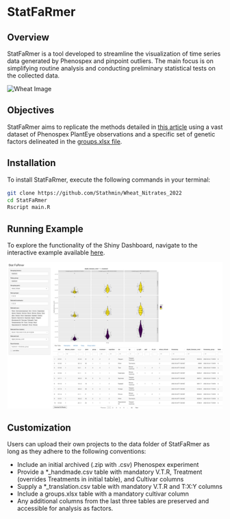 # StatFaRmer

## Overview
StatFaRmer is a tool developed to streamline the visualization of time series data generated by Phenospex and pinpoint outliers. The main focus is on simplifying routine analysis and conducting preliminary statistical tests on the collected data.

![Wheat Image](https://user-images.githubusercontent.com/55657873/229556499-a82053e9-7247-4642-9f5d-9ccd11e9f611.png)

## Objectives
StatFaRmer aims to replicate the methods detailed in [this article](https://www.sciencedirect.com/science/article/pii/S0168945223000730) using a vast dataset of Phenospex PlantEye observations and a specific set of genetic factors delineated in the [groups.xlsx file](data/project_NO3/groups.xlsx).

## Installation
To install StatFaRmer, execute the following commands in your terminal:

```bash
git clone https://github.com/Stathmin/Wheat_Nitrates_2022
cd StatFaRmer
Rscript main.R
```

## Running Example
To explore the functionality of the Shiny Dashboard, navigate to the interactive example available [here](https://stathmin.shinyapps.io/StatFaRmer/).

![Shiny Interface](src/screenshot.png)

## Customization
Users can upload their own projects to the data folder of StatFaRmer as long as they adhere to the following conventions:
- Include an initial archived (.zip with .csv) Phenospex experiment
- Provide a *_handmade.csv table with mandatory V.T.R, Treatment (overrides Treatments in initial table), and Cultivar columns
- Supply a *_translation.csv table with mandatory V.T.R and T:X:Y columns
- Include a groups.xlsx table with a mandatory cultivar column
- Any additional columns from the last three tables are preserved and accessible for analysis as factors.